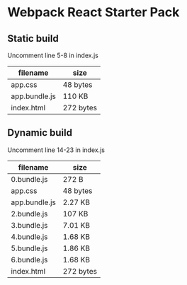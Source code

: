 # Webpack React Starter Pack

## Static build

Uncomment line 5-8 in index.js

| filename      | size      |
| ------------- | --------- |
| app.css       | 48 bytes  |
| app.bundle.js | 110 KB    |
| index.html    | 272 bytes |

## Dynamic build

Uncomment line 14-23 in index.js

| filename      | size      |
| ------------- | --------- |
| 0.bundle.js   | 272 B     |
| app.css       | 48 bytes  |
| app.bundle.js | 2.27 KB   |
| 2.bundle.js   | 107 KB    |
| 3.bundle.js   | 7.01 KB   |
| 4.bundle.js   | 1.68 KB   |
| 5.bundle.js   | 1.86 KB   |
| 6.bundle.js   | 1.68 KB   |
| index.html    | 272 bytes |
